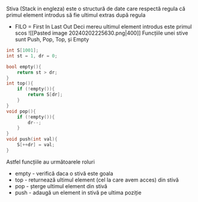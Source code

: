 Stiva (Stack in engleza) este o structură de date care respectă regula că primul element introdus să fie ultimul extras după regula
- FILO = First In Last Out
Deci mereu ultimul element introdus este primul scos
![[Pasted image 20240202225630.png|400]]
Funcțiile unei stive sunt Push, Pop, Top, și Empty
```cpp
int S[1001];
int st = 1, dr = 0;

bool empty(){
    return st > dr;
}
int top(){
    if (!empty()){
        return S[dr];
    }
}
void pop(){
    if (!empty()){
        dr--;
    }
}
void push(int val){
    S[++dr] = val;
}
```
Astfel funcțiile au următoarele roluri
- empty - verifică daca o stivă este goala
- top - returnează ultimul element (cel la care avem acces) din stivă
- pop - șterge ultimul element din stivă
- push - adaugă un element in stivă pe ultima poziție